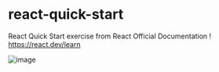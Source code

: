 # react-quick-start    

React Quick Start exercise from React Official Documentation !  https://react.dev/learn

![image](https://github.com/vegadelalyra/react-quick-start/assets/77188420/475afefa-fbcc-42af-a701-341c61f3914f)
